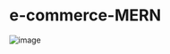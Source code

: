 # e-commerce-MERN

![image](https://user-images.githubusercontent.com/91037796/210194545-9b874b8d-9476-4b83-851f-a998e902d0b6.png)
